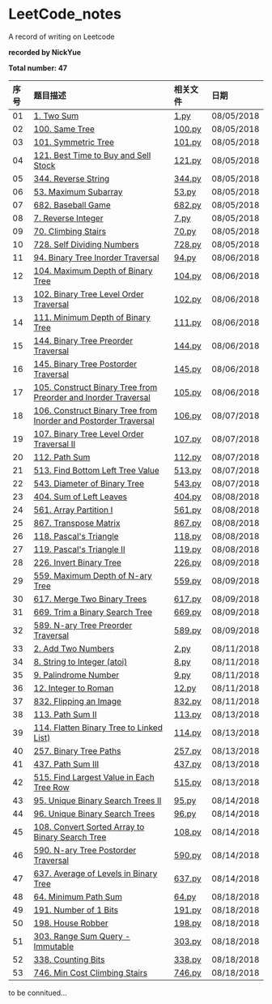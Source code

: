 # LeetCode_notes
A record of writing on Leetcode

**recorded by NickYue**

**Total number: 47**

|序号|题目描述|相关文件|日期|
|:---|:---|:---|:---|
|01|[1. Two Sum](https://leetcode-cn.com/problems/two-sum/description/)|[1.py](https://github.com/BigbyNick/LeetCode_notes/blob/master/1.py)|08/05/2018|
|02|[100. Same Tree](https://leetcode-cn.com/problems/same-tree/description/)|[100.py](https://github.com/BigbyNick/LeetCode_notes/blob/master/100.py)|08/05/2018|
|03|[101. Symmetric Tree](https://leetcode-cn.com/problems/symmetric-tree/description/)|[101.py](https://github.com/BigbyNick/LeetCode_notes/blob/master/101.py)|08/05/2018|
|04|[121. Best Time to Buy and Sell Stock](https://leetcode-cn.com/problems/best-time-to-buy-and-sell-stock/description/)|[121.py](https://github.com/BigbyNick/LeetCode_notes/blob/master/121.py)|08/05/2018|
|05|[344. Reverse String](https://leetcode-cn.com/problems/reverse-string/description/)|[344.py](https://github.com/BigbyNick/LeetCode_notes/blob/master/344.py)|08/05/2018|
|06|[53. Maximum Subarray](https://leetcode-cn.com/problems/maximum-subarray/description/)|[53.py](https://github.com/BigbyNick/LeetCode_notes/blob/master/53.py)|08/05/2018|
|07|[682. Baseball Game](https://leetcode-cn.com/problems/baseball-game/description/)|[682.py](https://github.com/BigbyNick/LeetCode_notes/blob/master/682.py)|08/05/2018|
|08|[7. Reverse Integer](https://leetcode-cn.com/problems/reverse-integer/description/)|[7.py](https://github.com/BigbyNick/LeetCode_notes/blob/master/7.py)|08/05/2018|
|09|[70. Climbing Stairs](https://leetcode-cn.com/problems/climbing-stairs/description/)|[70.py](https://github.com/BigbyNick/LeetCode_notes/blob/master/70.py)|08/05/2018|
|10|[728. Self Dividing Numbers](https://leetcode-cn.com/problems/self-dividing-numbers/description/)|[728.py](https://github.com/BigbyNick/LeetCode_notes/blob/master/728.py)|08/05/2018|
|11|[94. Binary Tree Inorder Traversal](https://leetcode-cn.com/problems/binary-tree-inorder-traversal/description/)|[94.py](https://github.com/BigbyNick/LeetCode_notes/blob/master/94.py)|08/06/2018|
|12|[104. Maximum Depth of Binary Tree](https://leetcode-cn.com/problems/maximum-depth-of-binary-tree/description/)|[104.py](https://github.com/BigbyNick/LeetCode_notes/blob/master/104.py)|08/06/2018|
|13|[102. Binary Tree Level Order Traversal](https://leetcode-cn.com/problems/binary-tree-level-order-traversal/description/)|[102.py](https://github.com/BigbyNick/LeetCode_notes/blob/master/102.py)|08/06/2018|
|14|[111. Minimum Depth of Binary Tree](https://leetcode-cn.com/problems/minimum-depth-of-binary-tree/description/)|[111.py](https://github.com/BigbyNick/LeetCode_notes/blob/master/111.py)|08/06/2018|
|15|[144. Binary Tree Preorder Traversal](https://leetcode-cn.com/problems/binary-tree-preorder-traversal/description/)|[144.py](https://github.com/BigbyNick/LeetCode_notes/blob/master/144.py)|08/06/2018|
|16|[145. Binary Tree Postorder Traversal](https://leetcode-cn.com/problems/binary-tree-postorder-traversal/description/)|[145.py](https://github.com/BigbyNick/LeetCode_notes/blob/master/145.py)|08/06/2018|
|17|[105. Construct Binary Tree from Preorder and Inorder Traversal](https://leetcode-cn.com/problems/construct-binary-tree-from-preorder-and-inorder-traversal/description/)|[105.py](https://github.com/BigbyNick/LeetCode_notes/blob/master/105.py)|08/06/2018|
|18|[106. Construct Binary Tree from Inorder and Postorder Traversal](https://leetcode-cn.com/problems/construct-binary-tree-from-inorder-and-postorder-traversal/description/)|[106.py](https://github.com/BigbyNick/LeetCode_notes/blob/master/106.py)|08/07/2018|
|19|[107. Binary Tree Level Order Traversal II](https://leetcode-cn.com/problems/binary-tree-level-order-traversal-ii/description/)|[107.py](https://github.com/BigbyNick/LeetCode_notes/blob/master/107.py)|08/07/2018|
|20|[112. Path Sum](https://leetcode-cn.com/problems/path-sum/description/)|[112.py](https://github.com/BigbyNick/LeetCode_notes/blob/master/112.py)|08/07/2018|
|21|[513. Find Bottom Left Tree Value](https://leetcode-cn.com/problems/find-bottom-left-tree-value/description/)|[513.py](https://github.com/BigbyNick/LeetCode_notes/blob/master/513.py)|08/07/2018|
|22|[543. Diameter of Binary Tree](https://leetcode-cn.com/problems/diameter-of-binary-tree/description/)|[543.py](https://github.com/BigbyNick/LeetCode_notes/blob/master/543.py)|08/07/2018|
|23|[404. Sum of Left Leaves](https://leetcode-cn.com/problems/sum-of-left-leaves/description/)|[404.py](https://github.com/BigbyNick/LeetCode_notes/blob/master/404.py)|08/08/2018|
|24|[561. Array Partition I](https://leetcode-cn.com/problems/array-partition-i/description/)|[561.py](https://github.com/BigbyNick/LeetCode_notes/blob/master/561.py)|08/08/2018|
|25|[867. Transpose Matrix](https://leetcode-cn.com/problems/transpose-matrix/description/)|[867.py](https://github.com/BigbyNick/LeetCode_notes/blob/master/867.py)|08/08/2018|
|26|[118. Pascal's Triangle](https://leetcode-cn.com/problems/pascals-triangle/description/)|[118.py](https://github.com/BigbyNick/LeetCode_notes/blob/master/118.py)|08/08/2018|
|27|[119. Pascal's Triangle II](https://leetcode-cn.com/problems/pascals-triangle-ii/description/)|[119.py](https://github.com/BigbyNick/LeetCode_notes/blob/master/119.py)|08/08/2018|
|28|[226. Invert Binary Tree](https://leetcode-cn.com/problems/invert-binary-tree/description/)|[226.py](https://github.com/BigbyNick/LeetCode_notes/blob/master/226.py)|08/09/2018|
|29|[559. Maximum Depth of N-ary Tree](https://leetcode-cn.com/problems/maximum-depth-of-n-ary-tree/description/)|[559.py](https://github.com/BigbyNick/LeetCode_notes/blob/master/559.py)|08/09/2018|
|30|[617. Merge Two Binary Trees](https://leetcode-cn.com/problems/merge-two-binary-trees/description/)|[617.py](https://github.com/BigbyNick/LeetCode_notes/blob/master/617.py)|08/09/2018|
|31|[669. Trim a Binary Search Tree](https://leetcode-cn.com/problems/trim-a-binary-search-tree/description/)|[669.py](https://github.com/BigbyNick/LeetCode_notes/blob/master/669.py)|08/09/2018|
|32|[589. N-ary Tree Preorder Traversal](https://leetcode-cn.com/problems/n-ary-tree-preorder-traversal/description/)|[589.py](https://github.com/BigbyNick/LeetCode_notes/blob/master/589.py)|08/09/2018|
|33|[2. Add Two Numbers](https://leetcode-cn.com/problems/add-two-numbers/description/)|[2.py](https://github.com/BigbyNick/LeetCode_notes/blob/master/2.py)|08/11/2018|
|34|[8. String to Integer (atoi)](https://leetcode-cn.com/problems/string-to-integer-atoi/description/)|[8.py](https://github.com/BigbyNick/LeetCode_notes/blob/master/8.py)|08/11/2018|
|35|[9. Palindrome Number](https://leetcode-cn.com/problems/palindrome-number/description/)|[9.py](https://github.com/BigbyNick/LeetCode_notes/blob/master/9.py)|08/11/2018|
|36|[12. Integer to Roman](https://leetcode-cn.com/problems/integer-to-roman/description/)|[12.py](https://github.com/BigbyNick/LeetCode_notes/blob/master/12.py)|08/11/2018|
|37|[832. Flipping an Image](https://leetcode-cn.com/problems/flipping-an-image/description/)|[832.py](https://github.com/BigbyNick/LeetCode_notes/blob/master/832.py)|08/11/2018|
|38|[113. Path Sum II](https://leetcode-cn.com/problems/path-sum-ii/description/)|[113.py](https://github.com/BigbyNick/LeetCode_notes/blob/master/113.py)|08/13/2018|
|39|[114. Flatten Binary Tree to Linked List)](https://leetcode-cn.com/problems/flatten-binary-tree-to-linked-list/description/)|[114.py](https://github.com/BigbyNick/LeetCode_notes/blob/master/114.py)|08/13/2018|
|40|[257. Binary Tree Paths](https://leetcode-cn.com/problems/binary-tree-paths/description/)|[257.py](https://github.com/BigbyNick/LeetCode_notes/blob/master/257.py)|08/13/2018|
|41|[437. Path Sum III](https://leetcode-cn.com/problems/path-sum-iii/description/)|[437.py](https://github.com/BigbyNick/LeetCode_notes/blob/master/437.py)|08/13/2018|
|42|[515. Find Largest Value in Each Tree Row](https://leetcode-cn.com/problems/find-largest-value-in-each-tree-row/description/)|[515.py](https://github.com/BigbyNick/LeetCode_notes/blob/master/515.py)|08/13/2018|
|43|[95. Unique Binary Search Trees II](https://leetcode-cn.com/problems/unique-binary-search-trees-ii/description/)|[95.py](https://github.com/BigbyNick/LeetCode_notes/blob/master/95.py)|08/14/2018|
|44|[96. Unique Binary Search Trees](https://leetcode-cn.com/problems/unique-binary-search-trees/description/)|[96.py](https://github.com/BigbyNick/LeetCode_notes/blob/master/96.py)|08/14/2018|
|45|[108. Convert Sorted Array to Binary Search Tree](https://leetcode-cn.com/problems/convert-sorted-array-to-binary-search-tree/description/)|[108.py](https://github.com/BigbyNick/LeetCode_notes/blob/master/108.py)|08/14/2018|
|46|[590. N-ary Tree Postorder Traversal](https://leetcode-cn.com/problems/n-ary-tree-postorder-traversal/description/)|[590.py](https://github.com/BigbyNick/LeetCode_notes/blob/master/590.py)|08/14/2018|
|47|[637. Average of Levels in Binary Tree](https://leetcode-cn.com/problems/average-of-levels-in-binary-tree/description/)|[637.py](https://github.com/BigbyNick/LeetCode_notes/blob/master/637.py)|08/14/2018|
|48|[64. Minimum Path Sum](https://leetcode-cn.com/problems/minimum-path-sum/description/)|[64.py](https://github.com/BigbyNick/LeetCode_notes/blob/master/64.py)|08/18/2018|
|49|[191. Number of 1 Bits](https://leetcode-cn.com/problems/number-of-1-bits/description/)|[191.py](https://github.com/BigbyNick/LeetCode_notes/blob/master/191.py)|08/18/2018|
|50|[198. House Robber](https://leetcode-cn.com/problems/house-robber/description/)|[198.py](https://github.com/BigbyNick/LeetCode_notes/blob/master/198.py)|08/18/2018|
|51|[303. Range Sum Query - Immutable](https://leetcode-cn.com/problems/range-sum-query-immutable/description/)|[303.py](https://github.com/BigbyNick/LeetCode_notes/blob/master/303.py)|08/18/2018|
|52|[338. Counting Bits](https://leetcode-cn.com/problems/counting-bits/description/)|[338.py](https://github.com/BigbyNick/LeetCode_notes/blob/master/338.py)|08/18/2018|
|53|[746. Min Cost Climbing Stairs](https://leetcode-cn.com/problems/min-cost-climbing-stairs/description/)|[746.py](https://github.com/BigbyNick/LeetCode_notes/blob/master/746.py)|08/18/2018|

to be connitued...
